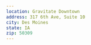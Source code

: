```yaml
---
location: Gravitate Downtown
address: 317 6th Ave, Suite 10
city: Des Moines
state: IA
zip: 50309
---
```

